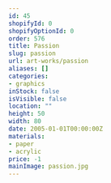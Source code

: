 ```yaml
---
id: 45
shopifyId: 0
shopifyOptionId: 0
order: 576
title: Passion
slug: passion
url: art-works/passion
aliases: []
categories:
- graphics
inStock: false
isVisible: false
location: ""
height: 50
width: 80
date: 2005-01-01T00:00:00Z
materials:
- paper
- acrylic
price: -1
mainImage: passion.jpg
---
```

